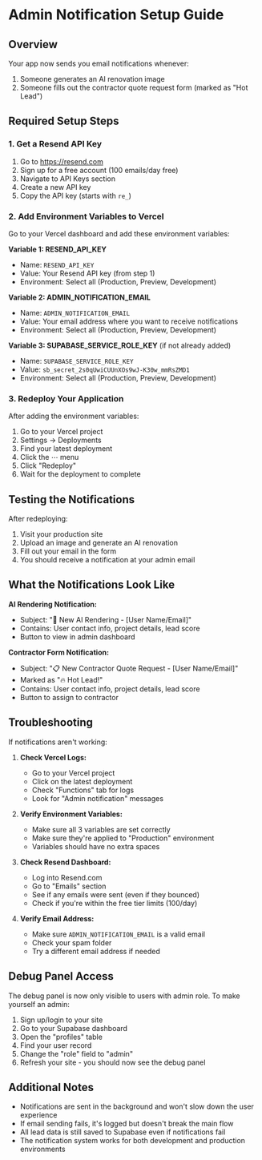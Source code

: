 # Admin Notification Setup Guide

## Overview
Your app now sends you email notifications whenever:
1. Someone generates an AI renovation image
2. Someone fills out the contractor quote request form (marked as "Hot Lead")

## Required Setup Steps

### 1. Get a Resend API Key
1. Go to https://resend.com
2. Sign up for a free account (100 emails/day free)
3. Navigate to API Keys section
4. Create a new API key
5. Copy the API key (starts with `re_`)

### 2. Add Environment Variables to Vercel

Go to your Vercel dashboard and add these environment variables:

**Variable 1: RESEND_API_KEY**
- Name: `RESEND_API_KEY`
- Value: Your Resend API key (from step 1)
- Environment: Select all (Production, Preview, Development)

**Variable 2: ADMIN_NOTIFICATION_EMAIL**
- Name: `ADMIN_NOTIFICATION_EMAIL`
- Value: Your email address where you want to receive notifications
- Environment: Select all (Production, Preview, Development)

**Variable 3: SUPABASE_SERVICE_ROLE_KEY** (if not already added)
- Name: `SUPABASE_SERVICE_ROLE_KEY`
- Value: `sb_secret_2s0qUwiCUUnXOs9wJ-K30w_mmRsZMD1`
- Environment: Select all (Production, Preview, Development)

### 3. Redeploy Your Application

After adding the environment variables:
1. Go to your Vercel project
2. Settings → Deployments
3. Find your latest deployment
4. Click the ⋯ menu
5. Click "Redeploy"
6. Wait for the deployment to complete

## Testing the Notifications

After redeploying:

1. Visit your production site
2. Upload an image and generate an AI renovation
3. Fill out your email in the form
4. You should receive a notification at your admin email

## What the Notifications Look Like

**AI Rendering Notification:**
- Subject: "🎨 New AI Rendering - [User Name/Email]"
- Contains: User contact info, project details, lead score
- Button to view in admin dashboard

**Contractor Form Notification:**
- Subject: "📋 New Contractor Quote Request - [User Name/Email]"
- Marked as "🔥 Hot Lead!"
- Contains: User contact info, project details, lead score
- Button to assign to contractor

## Troubleshooting

If notifications aren't working:

1. **Check Vercel Logs:**
   - Go to your Vercel project
   - Click on the latest deployment
   - Check "Functions" tab for logs
   - Look for "Admin notification" messages

2. **Verify Environment Variables:**
   - Make sure all 3 variables are set correctly
   - Make sure they're applied to "Production" environment
   - Variables should have no extra spaces

3. **Check Resend Dashboard:**
   - Log into Resend.com
   - Go to "Emails" section
   - See if any emails were sent (even if they bounced)
   - Check if you're within the free tier limits (100/day)

4. **Verify Email Address:**
   - Make sure `ADMIN_NOTIFICATION_EMAIL` is a valid email
   - Check your spam folder
   - Try a different email address if needed

## Debug Panel Access

The debug panel is now only visible to users with admin role. To make yourself an admin:

1. Sign up/login to your site
2. Go to your Supabase dashboard
3. Open the "profiles" table
4. Find your user record
5. Change the "role" field to "admin"
6. Refresh your site - you should now see the debug panel

## Additional Notes

- Notifications are sent in the background and won't slow down the user experience
- If email sending fails, it's logged but doesn't break the main flow
- All lead data is still saved to Supabase even if notifications fail
- The notification system works for both development and production environments
